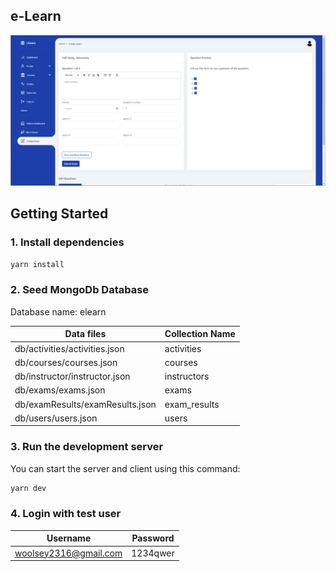 ## e-Learn
![exam creation form](images/elearn.png?raw=true "Title")

## Getting Started

### 1. Install dependencies

```bash
yarn install
```

### 2. Seed MongoDb Database
Database name: elearn 

| Data files   | Collection Name  |  
|---|---|
| db/activities/activities.json  | activities  |   
| db/courses/courses.json | courses  |
| db/instructor/instructor.json | instructors  |
| db/exams/exams.json | exams  |
| db/examResults/examResults.json | exam_results  | 
| db/users/users.json | users  |   

### 3. Run the development server

You can start the server and client using this command:

```bash
yarn dev
```

### 4. Login with test user

| Username   | Password  |  
|---|---|
| woolsey2316@gmail.com  | 1234qwer  |
